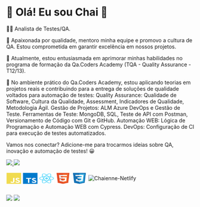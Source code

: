# 👋 Olá! Eu sou Chai 👋

👩‍💻 Analista de Testes/QA.

💜 Apaixonada por qualidade, mentoro minha equipe e promovo a cultura de QA. Estou comprometida em garantir excelência em nossos projetos.

🚀 Atualmente, estou entusiasmada em aprimorar minhas habilidades no programa de formação da Qa.Coders Academy (TQA - Quality Assurance - T12/13).

🤖 No ambiente prático do Qa.Coders Academy, estou aplicando teorias em projetos reais e contribuindo para a entrega de soluções de qualidade voltados para automação de testes:
       Quality Assurance: Qualidade de Software, Cultura da Qualidade, Assessment, Indicadores de Qualidade, Metodologia Ágil.
       Gestão de Projetos: ALM Azure DevOps e Gestão de Teste.
       Ferramentas de Teste: MongoDB, SQL, Teste de API com Postman, Versionamento de Código com Git e GitHub.
       Automação WEB: Lógica de Programação e Automação WEB com Cypress.
       DevOps: Configuração de CI para execução de testes automatizados.

Vamos nos conectar? Adicione-me para trocarmos ideias sobre QA, inovação e automação de testes! 😀


 <div>
  <a href="https://github.com/chaiennecsilva">
   <img height="180em" src="https://github-readme-stats.vercel.app/api?username=chaiennecsilva&show_icons=true&theme=dracula&include_all_commits=true&count_private=true"/>
   <img height="180em" src="https://github-readme-stats.vercel.app/api/top-langs/?username=chaiennecsilva&layout=compact&langs_count=7&theme=dracula"/>
  </a>
</div>
<div style="display: inline_block"><br>
  <img align="center" alt="Chaienne-Js" height="30" width="40" src="https://raw.githubusercontent.com/devicons/devicon/master/icons/javascript/javascript-plain.svg">
  <img align="center" alt="Chaienne-Ts" height="30" width="40" src="https://raw.githubusercontent.com/devicons/devicon/master/icons/typescript/typescript-plain.svg">
  <img align="center" alt="Chaienne-React" height="30" width="40" src="https://raw.githubusercontent.com/devicons/devicon/master/icons/react/react-original.svg">
  <img align="center" alt="Chaienne-HTML" height="30" width="40" src="https://raw.githubusercontent.com/devicons/devicon/master/icons/html5/html5-original.svg">
  <img align="center" alt="Chaienne-CSS" height="30" width="40" src="https://raw.githubusercontent.com/devicons/devicon/master/icons/css3/css3-original.svg">
  <img align="center" alt="Chaienne-Netlify" height="30" width="40" src="https://icongr.am/devicon/amazonwebservices-original-wordmark.svg?size=128&color=currentColor">

</div>
  
  
  ##
  
  
<div>
      <a href = "mailto:chaiennecsilva@gmail.com "><img src="https://img.shields.io/badge/-Gmail-%23333?style=for-the-badge&logo=gmail&logoColor=white" target="_blank"></a>
      <a href="https://www.linkedin.com/in/chaiennecsilva/" target="_blank"><img src="https://img.shields.io/badge/-LinkedIn-%230077B5?style=for-the-badge&logo=linkedin&logoColor=white" target="_blank"></a> 
 </div>
